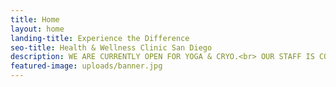 ```yaml
---
title: Home
layout: home
landing-title: Experience the Difference
seo-title: Health & Wellness Clinic San Diego
description: WE ARE CURRENTLY OPEN FOR YOGA & CRYO.<br> OUR STAFF IS COMMITTED TO YOUR SAFETY.
featured-image: uploads/banner.jpg
---
```


